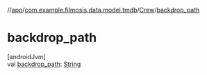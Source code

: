 //[app](../../../index.md)/[com.example.filmosis.data.model.tmdb](../index.md)/[Crew](index.md)/[backdrop_path](backdrop_path.md)

# backdrop_path

[androidJvm]\
val [backdrop_path](backdrop_path.md): [String](https://kotlinlang.org/api/latest/jvm/stdlib/kotlin/-string/index.html)
